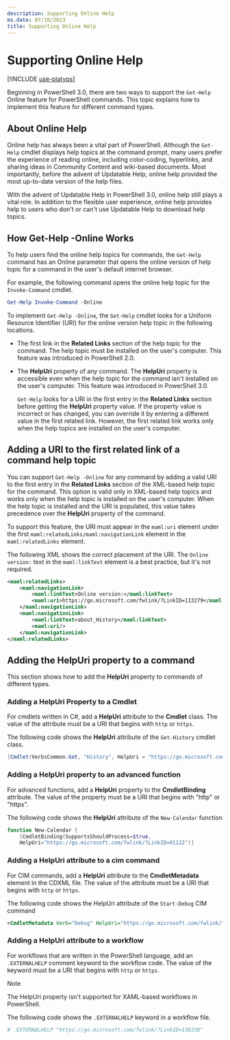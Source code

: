 ```yaml
---
description: Supporting Online Help
ms.date: 07/10/2023
title: Supporting Online Help
---
```

# Supporting Online Help

[!INCLUDE [use-platyps](../../../includes/use-platyps.md)]

Beginning in PowerShell 3.0, there are two ways to support the `Get-Help` Online feature for
PowerShell commands. This topic explains how to implement this feature for different command types.

## About Online Help

Online help has always been a vital part of PowerShell. Although the `Get-Help` cmdlet displays help
topics at the command prompt, many users prefer the experience of reading online, including
color-coding, hyperlinks, and sharing ideas in Community Content and wiki-based documents. Most
importantly, before the advent of Updatable Help, online help provided the most up-to-date version
of the help files.

With the advent of Updatable Help in PowerShell 3.0, online help still plays a vital role. In
addition to the flexible user experience, online help provides help to users who don't or can't use
Updatable Help to download help topics.

## How Get-Help -Online Works

To help users find the online help topics for commands, the `Get-Help` command has an Online
parameter that opens the online version of help topic for a command in the user's default internet
browser.

For example, the following command opens the online help topic for the `Invoke-Command` cmdlet.

```powershell
Get-Help Invoke-Command -Online
```

To implement `Get-Help -Online`, the `Get-Help` cmdlet looks for a Uniform Resource Identifier (URI)
for the online version help topic in the following locations.

- The first link in the **Related Links** section of the help topic for the command. The help topic
  must be installed on the user's computer. This feature was introduced in PowerShell 2.0.

- The **HelpUri** property of any command. The **HelpUri** property is accessible even when the help
  topic for the command isn't installed on the user's computer. This feature was introduced in
  PowerShell 3.0.

  `Get-Help` looks for a URI in the first entry in the **Related Links** section before getting the
  **HelpUri** property value. If the property value is incorrect or has changed, you can override it
  by entering a different value in the first related link. However, the first related link works
  only when the help topics are installed on the user's computer.

## Adding a URI to the first related link of a command help topic

You can support `Get-Help -Online` for any command by adding a valid URI to the first entry in the
**Related Links** section of the XML-based help topic for the command. This option is valid only in
XML-based help topics and works only when the help topic is installed on the user's computer. When
the help topic is installed and the URI is populated, this value takes precedence over the
**HelpUri** property of the command.

To support this feature, the URI must appear in the `maml:uri` element under the first
`maml:relatedLinks/maml:navigationLink` element in the `maml:relatedLinks` element.

The following XML shows the correct placement of the URI. The `Online version:` text in the
`maml:linkText` element is a best practice, but it's not required.

```xml
<maml:relatedLinks>
    <maml:navigationLink>
        <maml:linkText>Online version:</maml:linkText>
        <maml:uri>https://go.microsoft.com/fwlink/?LinkID=113279</maml:uri>
    </maml:navigationLink>
    <maml:navigationLink>
        <maml:linkText>about_History</maml:linkText>
        <maml:uri/>
    </maml:navigationLink>
</maml:relatedLinks>
```

## Adding the HelpUri property to a command

This section shows how to add the **HelpUri** property to commands of different types.

### Adding a HelpUri Property to a Cmdlet

For cmdlets written in C#, add a **HelpUri** attribute to the **Cmdlet** class. The value of the
attribute must be a URI that begins with `http` or `https`.

The following code shows the **HelpUri** attribute of the `Get-History` cmdlet class.

```csharp
[Cmdlet(VerbsCommon.Get, "History", HelpUri = "https://go.microsoft.com/fwlink/?LinkID=001122")]
```

### Adding a HelpUri property to an advanced function

For advanced functions, add a **HelpUri** property to the **CmdletBinding** attribute. The value of
the property must be a URI that begins with "http" or "https".

The following code shows the **HelpUri** attribute of the `New-Calendar` function

```powershell
function New-Calendar {
    [CmdletBinding(SupportsShouldProcess=$true,
    HelpUri="https://go.microsoft.com/fwlink/?LinkID=01122")]
```

### Adding a HelpUri attribute to a cim command

For CIM commands, add a **HelpUri** attribute to the **CmdletMetadata** element in the CDXML file.
The value of the attribute must be a URI that begins with `http` or `https`.

The following code shows the HelpUri attribute of the `Start-Debug` CIM command

```xml
<CmdletMetadata Verb="Debug" HelpUri="https://go.microsoft.com/fwlink/?LinkID=001122"/>
```

### Adding a HelpUri attribute to a workflow

For workflows that are written in the PowerShell language, add an `.EXTERNALHELP` comment keyword
to the workflow code. The value of the keyword must be a URI that begins with `http` or `https`.

> [!NOTE]
> The HelpUri property isn't supported for XAML-based workflows in PowerShell.

The following code shows the `.EXTERNALHELP` keyword in a workflow file.

```powershell
# .EXTERNALHELP "https://go.microsoft.com/fwlink/?LinkID=138338"
```
